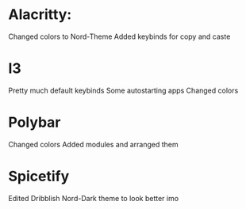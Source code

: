 # Alacritty:
Changed colors to Nord-Theme
Added keybinds for copy and caste
# I3
Pretty much default keybinds
Some autostarting apps
Changed colors
# Polybar
Changed colors
Added modules and arranged them
# Spicetify
Edited Dribblish Nord-Dark theme to look better imo
